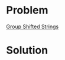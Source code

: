 
# Problem





[Group Shifted Strings](https://leetcode.com/problems/group-shifted-strings)

# Solution



